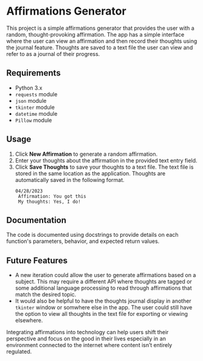 # Affirmations Generator

This project is a simple affirmations generator that provides the user with a random, thought-provoking affirmation. The app has a simple interface where the user can view an affirmation and then record their thoughts using the journal feature. Thoughts are saved to a text file the user can view and refer to as a journal of their progress.

## Requirements
- Python 3.x
- `requests` module
- `json` module
- `tkinter` module
- `datetime` module
- `Pillow` module

## Usage
1. Click **New Affirmation** to generate a random affirmation.
1. Enter your thoughts about the affirmation in the provided text entry field.
1. Click **Save Thoughts** to save your thoughts to a text file. The text file is stored in the same location as the application. Thoughts are automatically saved in the following format.
    ```
   04/28/2023
     Affirmation: You got this
     My thoughts: Yes, I do!
   ```
   
## Documentation
The code is documented using docstrings to provide details on each function's parameters, behavior, and expected return values.

## Future Features
- A new iteration could allow the user to generate affirmations based on a subject. This may require a different API where thoughts are tagged or some additional language processing to read through affirmations that match the desired topic.
- It would also be helpful to have the thoughts journal display in another `tkinter` window or somwhere else in the app. The user could still have the option to view all thoughts in the text file for exporting or viewing elsewhere. 






Integrating affirmations into technology can help users shift their perspective and focus on the good in their lives especially in an environment connected to the internet where content isn’t entirely regulated. 
